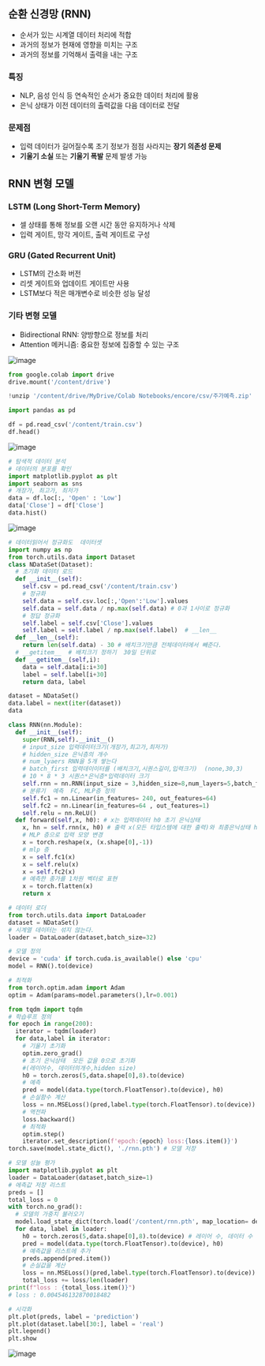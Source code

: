 ## 순환 신경망 (RNN)

- 순서가 있는 시계열 데이터 처리에 적합
- 과거의 정보가 현재에 영향을 미치는 구조
- 과거의 정보를 기억해서 출력을 내는 구조

### 특징
- NLP, 음성 인식 등 연속적인 순서가 중요한 데이터 처리에 활용
- 은닉 상태가 이전 데이터의 출력값을 다음 데이터로 전달

### 문제점
- 입력 데이터가 길어질수록 초기 정보가 점점 사라지는 **장기 의존성 문제**
- **기울기 소실** 또는 **기울기 폭발** 문제 발생 가능

## RNN 변형 모델

### LSTM (Long Short-Term Memory)
- 셀 상태를 통해 정보를 오랜 시간 동안 유지하거나 삭제
- 입력 게이트, 망각 게이트, 출력 게이트로 구성

### GRU (Gated Recurrent Unit)
- LSTM의 간소화 버전
- 리셋 게이트와 업데이트 게이트만 사용
- LSTM보다 적은 매개변수로 비슷한 성능 달성

### 기타 변형 모델
- Bidirectional RNN: 양방향으로 정보를 처리
- Attention 메커니즘: 중요한 정보에 집중할 수 있는 구조

![image](https://github.com/user-attachments/assets/3da0646c-a97f-4411-b0ee-5c908479c5f0)


```python
from google.colab import drive
drive.mount('/content/drive')

!unzip '/content/drive/MyDrive/Colab Notebooks/encore/csv/주가예측.zip'

import pandas as pd

df = pd.read_csv('/content/train.csv')
df.head()
```

![image](https://github.com/user-attachments/assets/b040775b-4c71-4dc8-a645-79b512869972)

```python
# 탐색적 데이터 분석
# 데이터의 분포를 확인
import matplotlib.pyplot as plt
import seaborn as sns
# 개장가, 최고가, 최저가
data = df.loc[:, 'Open' : 'Low']
data['Close'] = df['Close']
data.hist()
```

![image](https://github.com/user-attachments/assets/a8671bef-316b-452c-97fb-db53d6b98555)

```python
# 데이터읽어서 정규화도  데이터셋
import numpy as np
from torch.utils.data import Dataset
class NDataSet(Dataset):
  # 초기화 데이터 로드
  def __init__(self):
    self.csv = pd.read_csv('/content/train.csv')
    # 정규화
    self.data = self.csv.loc[:,'Open':'Low'].values
    self.data = self.data / np.max(self.data) # 0과 1사이로 정규화
    # 정답 정규화
    self.label = self.csv['Close'].values
    self.label = self.label / np.max(self.label)  # __len__
  def __len__(self):
    return len(self.data) - 30 # 배치크기만큼 전체데이터에서 빼준다.
  # __getitem__  # 배치크기 정하기  30일 단위로
  def __getitem__(self,i):
    data = self.data[i:i+30]
    label = self.label[i+30]
    return data, label

dataset = NDataSet()
data.label = next(iter(dataset))
data
```
```python
class RNN(nn.Module):
  def __init__(self):
    super(RNN,self).__init__()
    # input_size 입력데이터크기(개장가,최고가,최저가)
    # hidden_size 은닉층의 개수
    # num_lyaers RNN을 5개 쌓는다
    # batch_first 입력데이이터를 (배치크기,시퀀스길이,입력크기)  (none,30,3)
    # 10 * 8 * 3 시퀀스*은닉층*입력데이터 크기
    self.rnn = nn.RNN(input_size = 3,hidden_size=8,num_layers=5,batch_first=True)
    # 분류기  예측  FC, MLP층 정의
    self.fc1 = nn.Linear(in_features= 240, out_features=64)
    self.fc2 = nn.Linear(in_features=64 , out_features=1)
    self.relu = nn.ReLU()
  def forward(self,x, h0): # x는 입력데이터 h0 초기 은닉상태
    x, hn = self.rnn(x, h0) # 출력 x(모든 타입스템에 대한 출력)와 최종은닉상태 hn을 반환
    # MLP 층으로 입력 모양 변경
    x = torch.reshape(x, (x.shape[0],-1))
    # mlp 층
    x = self.fc1(x)
    x = self.relu(x)
    x = self.fc2(x)
    # 예측한 종가를 1차원 벡터로 표현
    x = torch.flatten(x)
    return x
```
```python
# 데이터 로더
from torch.utils.data import DataLoader
dataset = NDataSet()
# 시계열 데이터는 섞지 않는다.
loader = DataLoader(dataset,batch_size=32)

# 모델 정의
device = 'cuda' if torch.cuda.is_available() else 'cpu'
model = RNN().to(device)

# 최적화
from torch.optim.adam import Adam
optim = Adam(params=model.parameters(),lr=0.001)
```

```python
from tqdm import tqdm
# 학습루프 정의
for epoch in range(200):
  iterator = tqdm(loader)
  for data,label in iterator:
    # 기울기 초기화
    optim.zero_grad()
    # 초기 은닉상태  모든 값을 0으로 초기화
    #(레이어수, 데이터의개수,hidden size)
    h0 = torch.zeros(5,data.shape[0],8).to(device)
    # 예측
    pred = model(data.type(torch.FloatTensor).to(device), h0)
    # 손실함수 계산
    loss = nn.MSELoss()(pred,label.type(torch.FloatTensor).to(device))
    # 역전파
    loss.backward()
    # 최적화
    optim.step()
    iterator.set_description(f'epoch:{epoch} loss:{loss.item()}')
torch.save(model.state_dict(), './rnn.pth') # 모델 저장
```

```python
# 모델 성늘 평가
import matplotlib.pyplot as plt
loader = DataLoader(dataset,batch_size=1)
# 에측값 저장 리스트
preds = []
total_loss = 0
with torch.no_grad():
  # 모델의 가중치 불러오기
  model.load_state_dict(torch.load('/content/rnn.pth', map_location= device))
  for data, label in loader:
    h0 = torch.zeros(5,data.shape[0],8).to(device) # 레이어 수, 데이터 수 , 히든 사이즈 수
    pred = model(data.type(torch.FloatTensor).to(device), h0)
    # 예측값을 리스트에 추가
    preds.append(pred.item())
    # 손실값을 계산
    loss = nn.MSELoss()(pred,label.type(torch.FloatTensor).to(device))
    total_loss += loss/len(loader)
print(f"loss : {total_loss.item()}")
# loss : 0.004546132870018482
```

```python
# 시각화
plt.plot(preds, label = 'prediction')
plt.plot(dataset.label[30:], label = 'real')
plt.legend()
plt.show
```

![image](https://github.com/user-attachments/assets/e80ac4fe-dd49-47a9-8ca7-6b2e89f42921)

